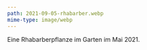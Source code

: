 ```yaml
---
path: 2021-09-05-rhabarber.webp
mime-type: image/webp
---
```


Eine Rhabarberpflanze im Garten im Mai 2021.
